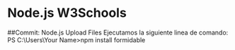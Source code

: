 # Node.js W3Schools
##Commit: Node.js Upload Files
Ejecutamos la siguiente linea de comando:<br>
PS C:\Users\Your Name>npm install formidable
